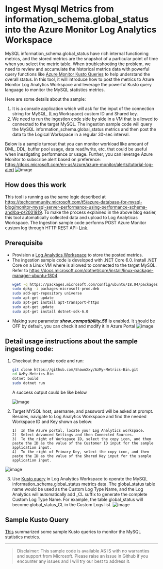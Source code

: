# Ingest Mysql Metrics from information_schema.global_status into the Azure Monitor Log Analytics Workspace

MySQL information_schema.global_status have rich internal functioning metrics, and the stored metrics are the snapshot of a particular point of time when you select the metric table. When troubleshooting the problem, we need to review and accumulate the historical metrics data with powerful query functions like [Azure Monitor Kusto Queries](https://docs.microsoft.com/en-us/azure/azure-monitor/log-query/query-language) to help understand the overall status. In this tool, it will introduce how to post the metrics to Azure Monitor Log Analytics Workspace and leverage the powerful Kusto query language to monitor the MySQL statistics metrics.

Here are some details about the sample:
1. It is a console application which will ask for the input of the connection string for MySQL, (Log Workspace) custom ID and Shared key. 
2. We need to run the ingestion code side by side in a VM that is allowed to connected to the target MySQL. The ingestion sample code will query the MySQL information_schema.global_status metrics and then post the data to the Logical Workspace in a regular 30-sec interval.

Below is a sample turnout that you can monitor workload like amount of DML, DDL, buffer pool usage, data read/write, etc. that could be useful when inestigating performance or usage.
Further, you can leverage Azure Monitor to subscribe alert based on preference: https://docs.microsoft.com/en-us/azure/azure-monitor/alerts/tutorial-log-alert
![image](https://user-images.githubusercontent.com/17153057/188049380-867e90b2-5e2d-4ae4-a2b9-ad3c247f71e7.png)

## How does this work
This tool is running as the same logic described at https://techcommunity.microsoft.com/t5/azure-database-for-mysql-blog/monitor-mysql-server-performance-using-performance-schema-and/ba-p/2001819.
To make the process explained in the above blog easier, this tool automatically collected data and upload to Log Analyticas Workspace.
The Ingestion sample code performs POST Azure Monitor custom log through HTTP REST API: [Link](https://docs.microsoft.com/en-us/azure/azure-monitor/platform/data-collector-api).


## Prerequisite
- Provision a [Log Analytics Workspace](https://docs.microsoft.com/en-us/azure/azure-monitor/learn/quick-create-workspace) to store the posted metrics. 
- The ingestion sample code is developed with .NET Core 6.0. Install .NET Core on a Linux VM where is allowed to connected to the target MySQL. Refer to https://docs.microsoft.com/dotnet/core/install/linux-package-manager-ubuntu-1804
    ```bash
    wget -q https://packages.microsoft.com/config/ubuntu/18.04/packages-microsoft-prod.deb -O packages-microsoft-prod.deb
    sudo dpkg -i packages-microsoft-prod.deb
    sudo add-apt-repository universe
    sudo apt-get update
    sudo apt-get install apt-transport-https
    sudo apt-get update
    sudo apt-get install dotnet-sdk-6.0
    ```
- Making sure parameter ***show_compatibility_56*** is enabled. It should be OFF by default, you can check it and modify it in Azure Portal
    ![image](https://user-images.githubusercontent.com/17153057/188105338-3c0bede3-512e-439f-b16a-41ae14bf1670.png)


## Detail usage instructions about the sample ingesting code:
1. Checkout the sample code and run:
    ```bash
    git clone https://github.com/ShawnXxy/AzMy-Metrics-Bin.git
    cd AzMy-Metrics-Bin
    dotnet build
    sudo dotnet run
    ```
    A success output could be like below
    
    ![image](https://user-images.githubusercontent.com/17153057/188066376-21807748-049f-4f28-94e2-aed8f36f3627.png)


2. Target MYSQL host, username, and password will be asked at prompt. Besides, navigate to Log Analytics Workspace and find the needed Workspace ID and Key shown as below: 
    ```text
    1)	In the Azure portal, locate your Log Analytics workspace.
    2)	Select Advanced Settings and then Connected Sources.
    3)	To the right of Workspace ID, select the copy icon, and then paste the ID as the value of the Customer ID input for the sample application input.
    4)	To the right of Primary Key, select the copy icon, and then paste the ID as the value of the Shared Key input for the sample application input.
    ```  
  ![image](https://user-images.githubusercontent.com/17153057/185856549-c74cee3a-9e97-4f51-b072-074a6511b9f3.png)
   
3. Use [Kusto query](https://docs.microsoft.com/en-us/azure/data-explorer/kusto/query/) in Log Analytics Workspace to operate the MySQL information_schema.global_status metrics data. The global_status table name would be used as the Custom Log Type Name, and the Log Analytics will automatically add _CL suffix to generate the complete Custom Log Type Name. For example, the  table global_status will become global_status_CL in the Custom Logs list. 
    ![image](https://user-images.githubusercontent.com/17153057/188055029-ad604272-3709-4ccc-b9c6-70a02cdf8db3.png)

## Sample Kusto Query 
[This](/Sample%20Kusto%20Query.md) summarized some sample Kusto queries to monitor the MySQL statistics metrics.

---


>Disclaimer: This sample code is available AS IS with no warranties and support from Microsoft. Please raise an issue in Github if you encounter any issues and I will try our best to address it.











